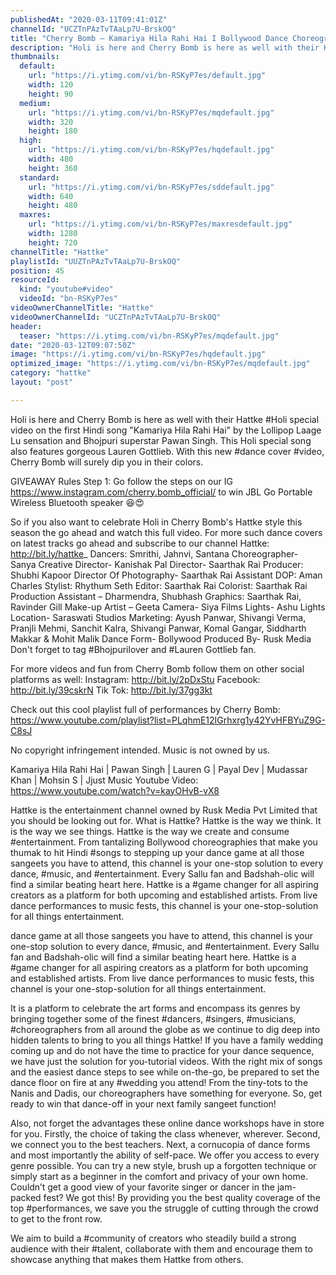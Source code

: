 ```yaml
---
publishedAt: "2020-03-11T09:41:01Z"
channelId: "UCZTnPAzTvTAaLp7U-BrskOQ"
title: "Cherry Bomb – Kamariya Hila Rahi Hai I Bollywood Dance Choreography  | Hattke"
description: "Holi is here and Cherry Bomb is here as well with their Hattke #Holi special video on the first Hindi song \"Kamariya Hila Rahi Hai\" by the Lollipop Laage Lu sensation and Bhojpuri superstar Pawan Singh. This Holi special song also features gorgeous Lauren Gottlieb. With this new #dance cover #video, Cherry Bomb will surely dip you in their colors.\n\nGIVEAWAY Rules\nStep 1: Go follow the steps on our IG https://www.instagram.com/cherry.bomb_official/ \nto win JBL Go Portable Wireless Bluetooth speaker 😆😍\n\nSo if you also want to celebrate Holi in Cherry Bomb's Hattke style this season the go ahead and watch this full video. For more such dance covers on latest tracks go ahead and subscribe to our channel Hattke: http://bit.ly/hattke_\nDancers: Smrithi, Jahnvi, Santana \nChoreographer- Sanya \nCreative Director- Kanishak Pal \nDirector- Saarthak Rai\nProducer: Shubhi Kapoor\nDirector Of Photography- Saarthak Rai\nAssistant DOP: Aman Charles\nStylist: Rhythum Seth\nEditor: Saarthak Rai \nColorist: Saarthak Rai \nProduction Assistant – Dharmendra, Shubhash \nGraphics: Saarthak Rai, Ravinder Gill \nMake-up Artist – Geeta \nCamera- Siya Films\nLights- Ashu Lights\nLocation- Saraswati Studios\nMarketing: Ayush Panwar, Shivangi Verma, Pranjli Mehmi, Sanchit Kalra, Shivangi Panwar, Komal Gangar, Siddharth Makkar & Mohit Malik\nDance Form- Bollywood \nProduced By- Rusk Media\nDon't forget to tag #Bhojpurilover and #Lauren Gottlieb fan.\n\nFor more videos and fun from Cherry Bomb follow them on other social platforms as well: Instagram: http://bit.ly/2pDxStu Facebook: http://bit.ly/39cskrN Tik Tok: http://bit.ly/37gg3kt\n\nCheck out this cool playlist full of performances by Cherry Bomb: https://www.youtube.com/playlist?list=PLqhmE12IGrhxrg1y42YvHFBYuZ9G-C8sJ\n\nNo copyright infringement intended. Music is not owned by us.\n\nKamariya Hila Rahi Hai | Pawan Singh | Lauren G | Payal Dev | Mudassar Khan | Mohsin S | Jjust Music Youtube Video: https://www.youtube.com/watch?v=kayOHvB-vX8\n\nHattke is the entertainment channel owned by Rusk Media Pvt Limited that you should be looking out for. What is Hattke? Hattke is the way we think. It is the way we see things. Hattke is the way we create and consume #entertainment. From tantalizing Bollywood choreographies that make you thumak to hit Hindi #songs to stepping up your dance game at all those sangeets you have to attend, this channel is your one-stop solution to every dance, #music, and #entertainment. Every Sallu fan and Badshah-olic will find a similar beating heart here. Hattke is a #game changer for all aspiring creators as a platform for both upcoming and established artists. From live dance performances to music fests, this channel is your one-stop-solution for all things entertainment.\n\ndance game at all those sangeets you have to attend, this channel is your one-stop solution to every dance, #music, and #entertainment. Every Sallu fan and Badshah-olic will find a similar beating heart here. Hattke is a #game changer for all aspiring creators as a platform for both upcoming and established artists. From live dance performances to music fests, this channel is your one-stop-solution for all things entertainment.\n\nIt is a platform to celebrate the art forms and encompass its genres by bringing together some of the finest #dancers, #singers, #musicians, #choreographers from all around the globe as we continue to dig deep into hidden talents to bring to you all things Hattke! If you have a family wedding coming up and do not have the time to practice for your dance sequence, we have just the solution for you-tutorial videos. With the right mix of songs and the easiest dance steps to see while on-the-go, be prepared to set the dance floor on fire at any #wedding you attend! From the tiny-tots to the Nanis and Dadis, our choreographers have something for everyone. So, get ready to win that dance-off in your next family sangeet function!\n\nAlso, not forget the advantages these online dance workshops have in store for you. Firstly, the choice of taking the class whenever, wherever. Second, we connect you to the best teachers. Next, a cornucopia of dance forms and most importantly the ability of self-pace. We offer you access to every genre possible. You can try a new style, brush up a forgotten technique or simply start as a beginner in the comfort and privacy of your own home. Couldn’t get a good view of your favorite singer or dancer in the jam-packed fest? We got this! By providing you the best quality coverage of the top #performances, we save you the struggle of cutting through the crowd to get to the front row.\n\nWe aim to build a #community of creators who steadily build a strong audience with their #talent, collaborate with them and encourage them to showcase anything that makes them Hattke from others."
thumbnails:
  default:
    url: "https://i.ytimg.com/vi/bn-RSKyP7es/default.jpg"
    width: 120
    height: 90
  medium:
    url: "https://i.ytimg.com/vi/bn-RSKyP7es/mqdefault.jpg"
    width: 320
    height: 180
  high:
    url: "https://i.ytimg.com/vi/bn-RSKyP7es/hqdefault.jpg"
    width: 480
    height: 360
  standard:
    url: "https://i.ytimg.com/vi/bn-RSKyP7es/sddefault.jpg"
    width: 640
    height: 480
  maxres:
    url: "https://i.ytimg.com/vi/bn-RSKyP7es/maxresdefault.jpg"
    width: 1280
    height: 720
channelTitle: "Hattke"
playlistId: "UUZTnPAzTvTAaLp7U-BrskOQ"
position: 45
resourceId:
  kind: "youtube#video"
  videoId: "bn-RSKyP7es"
videoOwnerChannelTitle: "Hattke"
videoOwnerChannelId: "UCZTnPAzTvTAaLp7U-BrskOQ"
header:
  teaser: "https://i.ytimg.com/vi/bn-RSKyP7es/mqdefault.jpg"
date: "2020-03-12T09:07:50Z"
image: "https://i.ytimg.com/vi/bn-RSKyP7es/hqdefault.jpg"
optimized_image: "https://i.ytimg.com/vi/bn-RSKyP7es/mqdefault.jpg"
category: "hattke"
layout: "post"

---
```

Holi is here and Cherry Bomb is here as well with their Hattke #Holi special video on the first Hindi song "Kamariya Hila Rahi Hai" by the Lollipop Laage Lu sensation and Bhojpuri superstar Pawan Singh. This Holi special song also features gorgeous Lauren Gottlieb. With this new #dance cover #video, Cherry Bomb will surely dip you in their colors.

GIVEAWAY Rules
Step 1: Go follow the steps on our IG https://www.instagram.com/cherry.bomb_official/ 
to win JBL Go Portable Wireless Bluetooth speaker 😆😍

So if you also want to celebrate Holi in Cherry Bomb's Hattke style this season the go ahead and watch this full video. For more such dance covers on latest tracks go ahead and subscribe to our channel Hattke: http://bit.ly/hattke_
Dancers: Smrithi, Jahnvi, Santana 
Choreographer- Sanya 
Creative Director- Kanishak Pal 
Director- Saarthak Rai
Producer: Shubhi Kapoor
Director Of Photography- Saarthak Rai
Assistant DOP: Aman Charles
Stylist: Rhythum Seth
Editor: Saarthak Rai 
Colorist: Saarthak Rai 
Production Assistant – Dharmendra, Shubhash 
Graphics: Saarthak Rai, Ravinder Gill 
Make-up Artist – Geeta 
Camera- Siya Films
Lights- Ashu Lights
Location- Saraswati Studios
Marketing: Ayush Panwar, Shivangi Verma, Pranjli Mehmi, Sanchit Kalra, Shivangi Panwar, Komal Gangar, Siddharth Makkar & Mohit Malik
Dance Form- Bollywood 
Produced By- Rusk Media
Don't forget to tag #Bhojpurilover and #Lauren Gottlieb fan.

For more videos and fun from Cherry Bomb follow them on other social platforms as well: Instagram: http://bit.ly/2pDxStu Facebook: http://bit.ly/39cskrN Tik Tok: http://bit.ly/37gg3kt

Check out this cool playlist full of performances by Cherry Bomb: https://www.youtube.com/playlist?list=PLqhmE12IGrhxrg1y42YvHFBYuZ9G-C8sJ

No copyright infringement intended. Music is not owned by us.

Kamariya Hila Rahi Hai | Pawan Singh | Lauren G | Payal Dev | Mudassar Khan | Mohsin S | Jjust Music Youtube Video: https://www.youtube.com/watch?v=kayOHvB-vX8

Hattke is the entertainment channel owned by Rusk Media Pvt Limited that you should be looking out for. What is Hattke? Hattke is the way we think. It is the way we see things. Hattke is the way we create and consume #entertainment. From tantalizing Bollywood choreographies that make you thumak to hit Hindi #songs to stepping up your dance game at all those sangeets you have to attend, this channel is your one-stop solution to every dance, #music, and #entertainment. Every Sallu fan and Badshah-olic will find a similar beating heart here. Hattke is a #game changer for all aspiring creators as a platform for both upcoming and established artists. From live dance performances to music fests, this channel is your one-stop-solution for all things entertainment.

dance game at all those sangeets you have to attend, this channel is your one-stop solution to every dance, #music, and #entertainment. Every Sallu fan and Badshah-olic will find a similar beating heart here. Hattke is a #game changer for all aspiring creators as a platform for both upcoming and established artists. From live dance performances to music fests, this channel is your one-stop-solution for all things entertainment.

It is a platform to celebrate the art forms and encompass its genres by bringing together some of the finest #dancers, #singers, #musicians, #choreographers from all around the globe as we continue to dig deep into hidden talents to bring to you all things Hattke! If you have a family wedding coming up and do not have the time to practice for your dance sequence, we have just the solution for you-tutorial videos. With the right mix of songs and the easiest dance steps to see while on-the-go, be prepared to set the dance floor on fire at any #wedding you attend! From the tiny-tots to the Nanis and Dadis, our choreographers have something for everyone. So, get ready to win that dance-off in your next family sangeet function!

Also, not forget the advantages these online dance workshops have in store for you. Firstly, the choice of taking the class whenever, wherever. Second, we connect you to the best teachers. Next, a cornucopia of dance forms and most importantly the ability of self-pace. We offer you access to every genre possible. You can try a new style, brush up a forgotten technique or simply start as a beginner in the comfort and privacy of your own home. Couldn’t get a good view of your favorite singer or dancer in the jam-packed fest? We got this! By providing you the best quality coverage of the top #performances, we save you the struggle of cutting through the crowd to get to the front row.

We aim to build a #community of creators who steadily build a strong audience with their #talent, collaborate with them and encourage them to showcase anything that makes them Hattke from others.